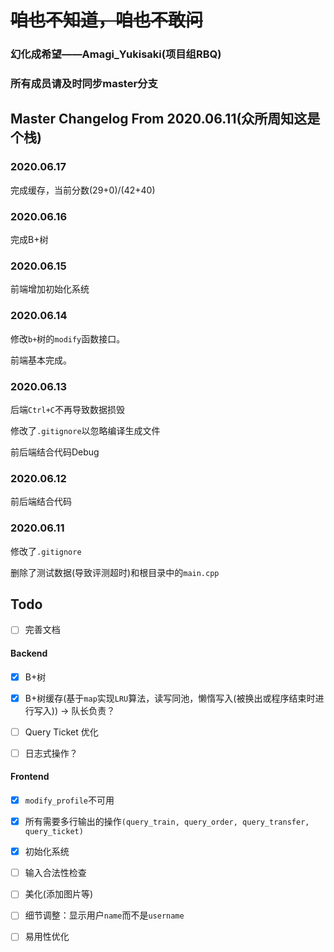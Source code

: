 # ~~咱也不知道，咱也不敢问~~

### 幻化成希望——Amagi_Yukisaki(项目组RBQ)

### 所有成员请及时同步master分支

## Master Changelog From 2020.06.11(众所周知这是个栈)

### 2020.06.17

完成缓存，当前分数(29+0)/(42+40)

### 2020.06.16

完成B+树

### 2020.06.15

前端增加初始化系统

### 2020.06.14

修改`b+`树的`modify`函数接口。

前端基本完成。

### 2020.06.13

后端`Ctrl+C`不再导致数据损毁

修改了`.gitignore`以忽略编译生成文件

前后端结合代码Debug

### 2020.06.12

前后端结合代码

### 2020.06.11

修改了`.gitignore`

删除了测试数据(导致评测超时)和根目录中的`main.cpp`

## Todo

- [ ] 完善文档

#### Backend

- [x] B+树

- [x] B+树缓存(基于`map`实现`LRU`算法，读写同池，懒惰写入(被换出或程序结束时进行写入)) -> 队长负责？

- [ ] Query Ticket 优化

- [ ] 日志式操作？

#### Frontend

- [x] `modify_profile`不可用

- [x] 所有需要多行输出的操作`(query_train, query_order, query_transfer, query_ticket)`

- [x] 初始化系统

- [ ] 输入合法性检查

- [ ] 美化(添加图片等)

- [ ] 细节调整：显示用户`name`而不是`username`

- [ ] 易用性优化

